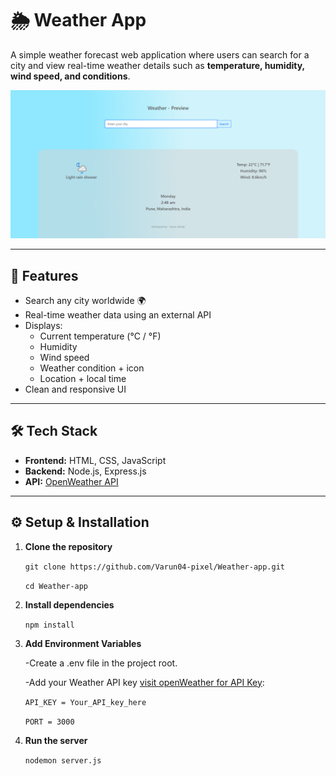 # 🌦️ Weather App

A simple weather forecast web application where users can search for a city and view real-time weather details such as **temperature, humidity, wind speed, and conditions**.  

![Preview Screenshot](./public/assets/weather.png)

---

## 🚀 Features
- Search any city worldwide 🌍
- Real-time weather data using an external API
- Displays:
  - Current temperature (°C / °F)
  - Humidity
  - Wind speed
  - Weather condition + icon
  - Location + local time
- Clean and responsive UI  

---

## 🛠️ Tech Stack
- **Frontend:** HTML, CSS, JavaScript  
- **Backend:** Node.js, Express.js  
- **API:** [OpenWeather API](https://openweathermap.org/)

---

## ⚙️ Setup & Installation

1. **Clone the repository**

   `git clone https://github.com/Varun04-pixel/Weather-app.git`
   
   `cd Weather-app`

3. **Install dependencies**

   `npm install`

5. **Add Environment Variables**

   -Create a .env file in the project root.

   -Add your Weather API key [visit openWeather for API Key](https://openweathermap.org/):

    `API_KEY = Your_API_key_here`
  
    `PORT = 3000`

4. **Run the server**

    `nodemon server.js`
